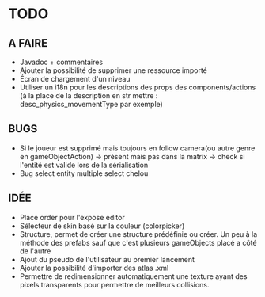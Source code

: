 # TODO

## A FAIRE

- Javadoc + commentaires
- Ajouter la possibilité de supprimer une ressource importé
- Écran de chargement d'un niveau
- Utiliser un i18n pour les descriptions des props des components/actions (à la place de la description en str mettre : desc_physics_movementType par exemple)

## BUGS

- Si le joueur est supprimé mais toujours en follow camera(ou autre genre en gameObjectAction) -> présent mais pas dans la matrix -> check si l'entité est valide lors de la sérialisation
- Bug select entity multiple select chelou 
## IDÉE

- Place order pour l'expose editor 
- Sélecteur de skin basé sur la couleur (colorpicker)
- Structure, permet de créer une structure prédéfinie ou créer. Un peu à la méthode des prefabs sauf que c'est plusieurs gameObjects placé a côté de l'autre
- Ajout du pseudo de l'utilisateur au premier lancement
- Ajouter la possibilité d'importer des atlas .xml
- Permettre de redimensionner automatiquement une texture ayant des pixels transparents pour permettre de meilleurs collisions.